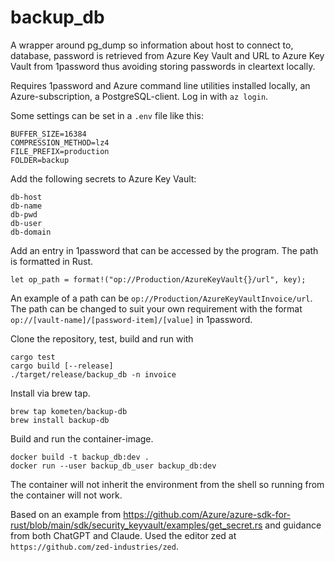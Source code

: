 # backup_db

A wrapper around pg_dump so information about host to connect to, database, password is retrieved from Azure Key Vault
and URL to Azure Key Vault from 1password thus avoiding storing passwords in cleartext locally.

Requires 1password  and Azure command line utilities installed locally, an Azure-subscription, a PostgreSQL-client.
Log in with `az login`.

Some settings can be set in a `.env` file like this:

```
BUFFER_SIZE=16384
COMPRESSION_METHOD=lz4
FILE_PREFIX=production
FOLDER=backup
```

Add the following secrets to Azure Key Vault:

```
db-host
db-name
db-pwd
db-user
db-domain
```

Add an entry in 1password that can be accessed by the program. The path is formatted in Rust.

```
let op_path = format!("op://Production/AzureKeyVault{}/url", key);
```

An example of a path can be `op://Production/AzureKeyVaultInvoice/url`. The path can be changed to suit your own
requirement with the format `op://[vault-name]/[password-item]/[value]` in 1password.

Clone the repository, test, build and run with

```
cargo test
cargo build [--release]
./target/release/backup_db -n invoice
```

Install via brew tap.

```
brew tap kometen/backup-db
brew install backup-db
```

Build and run the container-image.

```
docker build -t backup_db:dev .
docker run --user backup_db_user backup_db:dev
```

The container will not inherit the environment from the shell so running from the container will not work.

Based on an example from https://github.com/Azure/azure-sdk-for-rust/blob/main/sdk/security_keyvault/examples/get_secret.rs
and guidance from both ChatGPT and Claude. Used the editor zed at `https://github.com/zed-industries/zed`.
